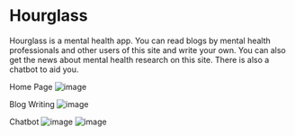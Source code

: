 # Hourglass
Hourglass is a mental health app. You can read blogs by mental health professionals and other users of this site and write your own. You can also get the news about mental health research on this site. There is also a chatbot to aid you.

Home Page
![image](https://user-images.githubusercontent.com/66234920/157912368-ccef3b7a-c42b-4c7d-bbb1-cb994caabb64.png)

Blog Writing
![image](https://user-images.githubusercontent.com/66234920/157912485-34ad8f48-c996-436d-a458-7c4d00a92af2.png)

Chatbot
![image](https://user-images.githubusercontent.com/66234920/157912954-f1d767db-2cb4-445b-920f-1ae469986927.png)
![image](https://user-images.githubusercontent.com/66234920/157912980-e81da567-55a3-40cc-ae3a-f0291500b7f3.png)

